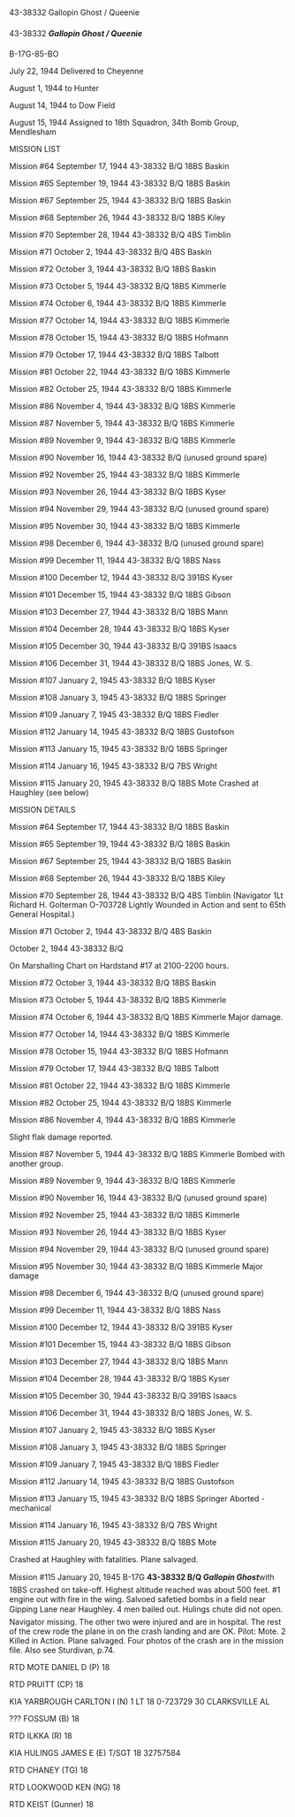 





43-38332 Gallopin Ghost / Queenie






 




43-38332 ***Gallopin Ghost / Queenie***

B-17G-85-BO

July 22, 1944 Delivered to Cheyenne

August 1, 1944 to Hunter

August 14, 1944 to Dow Field

August 15, 1944 Assigned to 18th Squadron, 34th
Bomb Group, Mendlesham

MISSION LIST

Mission #64 September 17, 1944 43-38332 B/Q 18BS Baskin

Mission #65 September 19, 1944 43-38332 B/Q 18BS Baskin

Mission #67 September 25, 1944 43-38332 B/Q 18BS Baskin

Mission #68 September 26, 1944 43-38332 B/Q 18BS Kiley

Mission #70 September 28, 1944 43-38332 B/Q 4BS Timblin

Mission #71 October 2, 1944 43-38332 B/Q 4BS Baskin

Mission #72 October 3, 1944 43-38332 B/Q 18BS Baskin

Mission #73 October 5, 1944 43-38332 B/Q 18BS Kimmerle

Mission #74 October 6, 1944 43-38332 B/Q 18BS Kimmerle

Mission #77 October 14, 1944 43-38332 B/Q 18BS Kimmerle

Mission #78 October 15, 1944 43-38332 B/Q 18BS Hofmann

Mission #79 October 17, 1944 43-38332 B/Q 18BS Talbott

Mission #81 October 22, 1944 43-38332 B/Q 18BS Kimmerle

Mission #82 October 25, 1944 43-38332 B/Q 18BS Kimmerle

Mission #86 November 4, 1944 43-38332 B/Q 18BS Kimmerle

Mission #87 November 5, 1944 43-38332 B/Q 18BS Kimmerle

Mission #89 November 9, 1944 43-38332 B/Q 18BS Kimmerle

Mission #90 November 16, 1944 43-38332 B/Q (unused ground
spare)

Mission #92 November 25, 1944 43-38332 B/Q 18BS Kimmerle

Mission #93 November 26, 1944 43-38332 B/Q 18BS Kyser

Mission #94 November 29, 1944 43-38332 B/Q (unused ground
spare)

Mission #95 November 30, 1944 43-38332 B/Q 18BS Kimmerle

Mission #98 December 6, 1944 43-38332 B/Q (unused ground
spare)

Mission #99 December 11, 1944 43-38332 B/Q 18BS Nass

Mission #100 December 12, 1944 43-38332 B/Q 391BS Kyser

Mission #101 December 15, 1944 43-38332 B/Q 18BS Gibson

Mission #103 December 27, 1944 43-38332 B/Q 18BS Mann

Mission #104 December 28, 1944 43-38332 B/Q 18BS Kyser

Mission #105 December 30, 1944 43-38332 B/Q 391BS Isaacs

Mission #106 December 31, 1944 43-38332 B/Q 18BS Jones, W.
S.

Mission #107 January 2, 1945 43-38332 B/Q 18BS Kyser

Mission #108 January 3, 1945 43-38332 B/Q 18BS Springer

Mission #109 January 7, 1945 43-38332 B/Q 18BS Fiedler

Mission #112 January 14, 1945 43-38332 B/Q 18BS Gustofson

Mission #113 January 15, 1945 43-38332 B/Q 18BS Springer

Mission #114 January 16, 1945 43-38332 B/Q 7BS Wright

Mission #115 January 20, 1945 43-38332 B/Q 18BS Mote Crashed at Haughley (see below)

MISSION DETAILS

Mission #64 September 17, 1944 43-38332 B/Q 18BS Baskin

Mission #65 September 19, 1944 43-38332 B/Q 18BS Baskin

Mission #67 September 25, 1944 43-38332 B/Q 18BS Baskin

Mission #68 September 26, 1944 43-38332 B/Q 18BS Kiley

Mission #70 September 28, 1944 43-38332 B/Q 4BS Timblin
(Navigator 1Lt Richard H. Golterman O-703728 Lightly Wounded in Action and sent
to 65th General Hospital.)

Mission #71 October 2, 1944 43-38332 B/Q 4BS Baskin


October 2, 1944 43-38332 B/Q

On Marshalling Chart on Hardstand #17 at 2100-2200 hours.

Mission #72 October 3, 1944 43-38332 B/Q 18BS Baskin

Mission #73 October 5, 1944 43-38332 B/Q 18BS Kimmerle

Mission #74 October 6, 1944 43-38332 B/Q 18BS
Kimmerle Major damage.

Mission #77 October 14, 1944 43-38332 B/Q 18BS Kimmerle

Mission #78 October 15, 1944 43-38332 B/Q 18BS Hofmann

Mission #79 October 17, 1944 43-38332 B/Q 18BS Talbott

Mission #81 October 22, 1944 43-38332 B/Q 18BS Kimmerle

Mission #82 October 25, 1944 43-38332 B/Q 18BS Kimmerle

Mission #86 November 4, 1944 43-38332 B/Q 18BS Kimmerle

Slight flak damage reported.

Mission #87 November 5, 1944 43-38332 B/Q 18BS
Kimmerle Bombed with another group.

Mission #89 November 9, 1944 43-38332 B/Q 18BS Kimmerle

Mission #90 November 16, 1944 43-38332 B/Q (unused ground
spare)

Mission #92 November 25, 1944 43-38332 B/Q 18BS Kimmerle

Mission #93 November 26, 1944 43-38332 B/Q 18BS Kyser

Mission #94 November 29, 1944 43-38332 B/Q (unused ground
spare)

Mission #95 November 30, 1944 43-38332 B/Q 18BS
Kimmerle Major damage

Mission #98 December 6, 1944 43-38332 B/Q (unused ground
spare)

Mission #99 December 11, 1944 43-38332 B/Q 18BS Nass

Mission #100 December 12, 1944 43-38332 B/Q 391BS Kyser

Mission #101 December 15, 1944 43-38332 B/Q 18BS Gibson

Mission #103 December 27, 1944 43-38332 B/Q 18BS Mann

Mission #104 December 28, 1944 43-38332 B/Q 18BS Kyser

Mission #105 December 30, 1944 43-38332 B/Q 391BS Isaacs

Mission #106 December 31, 1944 43-38332 B/Q 18BS Jones, W.
S.

Mission #107 January 2, 1945 43-38332 B/Q 18BS Kyser

Mission #108 January 3, 1945 43-38332 B/Q 18BS Springer

Mission #109 January 7, 1945 43-38332 B/Q 18BS Fiedler

Mission #112 January 14, 1945 43-38332 B/Q 18BS Gustofson

Mission #113 January 15, 1945 43-38332 B/Q 18BS
Springer Aborted \- mechanical

Mission #114 January 16, 1945 43-38332 B/Q 7BS Wright

Mission #115 January 20, 1945 43-38332 B/Q 18BS Mote

Crashed at Haughley with fatalities. Plane salvaged.

Mission #115 January 20, 1945 B-17G **43-38332 B/Q *Gallopin
Ghost***with 18BS crashed on take-off. Highest altitude reached
was about 500 feet. #1 engine out with fire in the wing. Salvoed safetied bombs
in a field near Gipping Lane near Haughley. 4 men bailed out. Hulings chute
did not open. Navigator missing. The other two were injured and are in hospital.
The rest of the crew rode the plane in on the crash landing and are OK.
Pilot: Mote. 2 Killed in Action. Plane salvaged. Four photos of the crash are
in the mission file. Also see Sturdivan, p.74.

RTD MOTE DANIEL D (P) 18

RTD PRUITT (CP) 18

KIA YARBROUGH CARLTON I (N) 1
LT
18 0-723729
30 CLARKSVILLE AL

??? FOSSUM (B) 18

RTD ILKKA (R) 18

KIA HULINGS JAMES E (E) T/SGT
18 32757584

RTD CHANEY (TG) 18

RTD LOOKWOOD KEN (NG) 18

RTD KEIST (Gunner) 18




